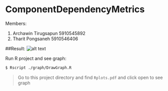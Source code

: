 # ComponentDependencyMetrics

Members:
1. Archawin Tirugsapun 5910545892
2. Tharit Pongsaneh 5910546406

##Result:
![alt text](https://github.com/zepalz/ComponentDependencyMetrics/blob/master/Screen%20Shot%202561-11-12%20at%2016.47.32.png)

Run R project and see graph:
```sh
$ Rscript ./graph/DrawGraph.R
```
> Go to this project directory and find `Rplots.pdf` and click open to see graph
